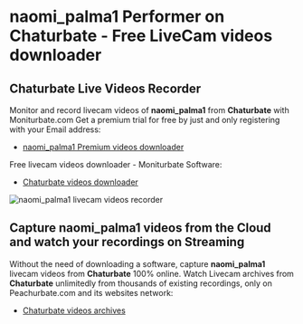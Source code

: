 # naomi_palma1 Performer on Chaturbate - Free LiveCam videos downloader

## Chaturbate Live Videos Recorder

Monitor and record livecam videos of **naomi_palma1** from **Chaturbate** with Moniturbate.com
Get a premium trial for free by just and only registering with your Email address:
* [naomi_palma1 Premium videos downloader](https://moniturbate.com/request-demo-licence-key.html)

Free livecam videos downloader - Moniturbate Software:
* [Chaturbate videos downloader](https://moniturbate.com/moniturbate-download-software.html)

![naomi_palma1 livecam videos recorder](https://peachurnet.com/templates/moniturbate-software.png)


## Capture naomi_palma1 videos from the Cloud and watch your recordings on Streaming

Without the need of downloading a software, capture **naomi_palma1** livecam videos from **Chaturbate** 100% online.
Watch Livecam archives from **Chaturbate** unlimitedly from thousands of existing recordings, only on Peachurbate.com and its websites network:
* [Chaturbate videos archives](https://peachurnet.com/)